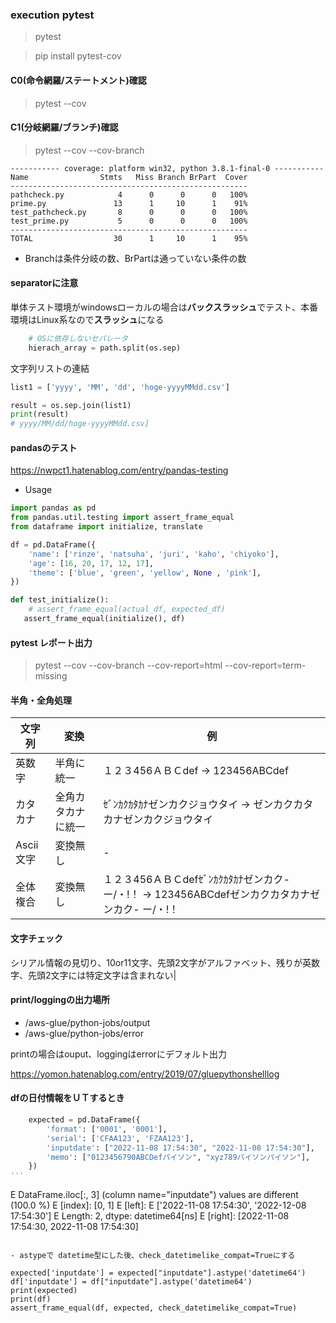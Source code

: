 ### execution pytest

> pytest

> pip install pytest-cov

#### C0(命令網羅/ステートメント)確認
> pytest --cov

#### C1(分岐網羅/ブランチ)確認
> pytest --cov --cov-branch

```pythonshell
----------- coverage: platform win32, python 3.8.1-final-0 -----------
Name                Stmts   Miss Branch BrPart  Cover
-----------------------------------------------------
pathcheck.py            4      0      0      0   100%
prime.py               13      1     10      1    91%
test_pathcheck.py       8      0      0      0   100%
test_prime.py           5      0      0      0   100%
-----------------------------------------------------
TOTAL                  30      1     10      1    95%
```

- Branchは条件分岐の数、BrPartは通っていない条件の数

#### separatorに注意
単体テスト環境がwindowsローカルの場合は**バックスラッシュ**でテスト、本番環境はLinux系なので**スラッシュ**になる

```py
    # OSに依存しないセパレータ
    hierach_array = path.split(os.sep)
```

文字列リストの連結

```py
list1 = ['yyyy', 'MM', 'dd', 'hoge-yyyyMMdd.csv']

result = os.sep.join(list1)
print(result)
# yyyy/MM/dd/hoge-yyyyMMdd.csv]
```

#### pandasのテスト

https://nwpct1.hatenablog.com/entry/pandas-testing

- Usage
```python
import pandas as pd
from pandas.util.testing import assert_frame_equal
from dataframe import initialize, translate

df = pd.DataFrame({
    'name': ['rinze', 'natsuha', 'juri', 'kaho', 'chiyoko'],
    'age': [16, 20, 17, 12, 17],
    'theme': ['blue', 'green', 'yellow', None , 'pink'],
})

def test_initialize():
    # assert_frame_equal(actual_df, expected_df)
   assert_frame_equal(initialize(), df)
```

#### pytest レポート出力

> pytest --cov --cov-branch --cov-report=html --cov-report=term-missing


#### 半角・全角処理

|  文字列  | 変換 | 例 |
| ---- | ---- | ---- |
|  英数字  |  半角に統一  | １２３456ＡＢＣdef → 123456ABCdef |
|  カタカナ  |  全角カタカナに統一  | ｾﾞﾝｶｸｶﾀｶﾅゼンカクジョウタイ → ゼンカクカタカナゼンカクジョウタイ|
|  Ascii文字  |  変換無し  | - |
|  全体複合  |  変換無し  | １２３456ＡＢＣdefｾﾞﾝｶｸｶﾀｶﾅゼンカク- ー/・!！ → 123456ABCdefゼンカクカタカナゼンカク- ー/・!！|

#### 文字チェック
シリアル情報の見切り、10or11文字、先頭2文字がアルファベット、残りが英数字、先頭2文字には特定文字は含まれない|

#### print/loggingの出力場所

- /aws-glue/python-jobs/output
- /aws-glue/python-jobs/error

printの場合はouput、loggingはerrorにデフォルト出力

https://yomon.hatenablog.com/entry/2019/07/gluepythonshelllog

#### dfの日付情報をＵＴするとき
```py
    expected = pd.DataFrame({
        'format': ['0001', '0001'],
        'serial': ['CFAA123', 'FZAA123'],
        'inputdate': ["2022-11-08 17:54:30", "2022-11-08 17:54:30"],
        'memo': ["0123456790ABCDefパイソン", "xyz789パイソンパイソン"],
    })
'''
```
E   DataFrame.iloc[:, 3] (column name="inputdate") values are different (100.0 %)
E   [index]: [0, 1]
E   [left]:  <DatetimeArray>
E   ['2022-11-08 17:54:30', '2022-12-08 17:54:30']
E   Length: 2, dtype: datetime64[ns]
E   [right]: [2022-11-08 17:54:30, 2022-11-08 17:54:30]
```

- astypeで datetime型にした後、check_datetimelike_compat=Trueにする
```
    expected['inputdate'] = expected["inputdate"].astype('datetime64')
    df['inputdate'] = df["inputdate"].astype('datetime64')
    print(expected)
    print(df)
    assert_frame_equal(df, expected, check_datetimelike_compat=True)
```